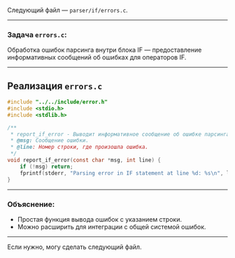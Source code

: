 Следующий файл — `parser/if/errors.c`.

---

### Задача `errors.c`:

Обработка ошибок парсинга внутри блока IF — предоставление информативных сообщений об ошибках для операторов IF.

---

## Реализация `errors.c`

```c
#include "../../include/error.h"
#include <stdio.h>
#include <stdlib.h>

/**
 * report_if_error - Выводит информативное сообщение об ошибке парсинга IF.
 * @msg: Сообщение ошибки.
 * @line: Номер строки, где произошла ошибка.
 */
void report_if_error(const char *msg, int line) {
    if (!msg) return;
    fprintf(stderr, "Parsing error in IF statement at line %d: %s\n", line, msg);
}
```

---

### Объяснение:

* Простая функция вывода ошибок с указанием строки.
* Можно расширить для интеграции с общей системой ошибок.

---

Если нужно, могу сделать следующий файл.
